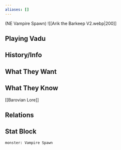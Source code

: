 ```yaml
---
aliases: []
---
```

(NE Vampire Spawn)
![[Arik the Barkeep V2.webp|200]]
## Playing Vadu

## History/Info

## What They Want

## What They Know
[[Barovian Lore]]

## Relations

## Stat Block

```statblock
monster: Vampire Spawn
```

```dataviewjs
```
